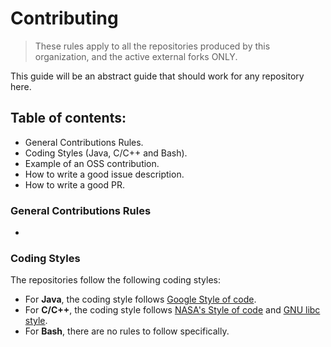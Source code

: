 # Contributing

> These rules apply to all the repositories produced by this organization, and the active external forks ONLY.

This guide will be an abstract guide that should work for any repository here.

## Table of contents: 
* General Contributions Rules.
* Coding Styles (Java, C/C++ and Bash).
* Example of an OSS contribution.
* How to write a good issue description.
* How to write a good PR.

### General Contributions Rules
* 

### Coding Styles 
The repositories follow the following coding styles: 
* For **Java**, the coding style follows [Google Style of code](https://google.github.io/styleguide/javaguide.html).
* For **C/C++**, the coding style follows [NASA's Style of code](https://ntrs.nasa.gov/citations/19950022400) and [GNU libc style](https://www.gnu.org/prep/standards/standards.html).
* For **Bash**, there are no rules to follow specifically.
